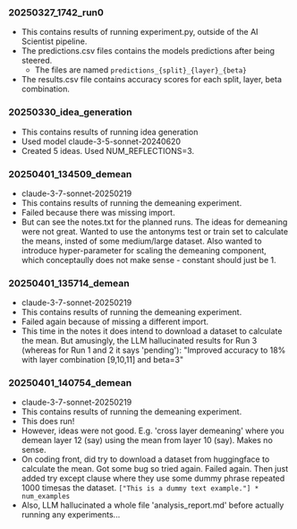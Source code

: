 ### 20250327_1742_run0

- This contains results of running experiment.py, outside of the AI Scientist pipeline.
- The predictions.csv files contains the models predictions after being steered.
  - The files are named `predictions_{split}_{layer}_{beta}`
- The results.csv file contains accuracy scores for each split, layer, beta combination.


### 20250330_idea_generation

- This contains results of running idea generation
- Used model claude-3-5-sonnet-20240620
- Created 5 ideas. Used NUM_REFLECTIONS=3.

### 20250401_134509_demean

- claude-3-7-sonnet-20250219
- This contains results of running the demeaning experiment.
- Failed because there was missing import.
- But can see the notes.txt for the planned runs. The ideas for demeaning were not great. Wanted to use the antonyms test or train set to calculate the means, insted of some medium/large dataset. Also wanted to introduce hyper-parameter for scaling the demeaning component, which conceptaully does not make sense - constant should just be 1.

### 20250401_135714_demean

- claude-3-7-sonnet-20250219
- This contains results of running the demeaning experiment.
- Failed again because of missing a different import.
- This time in the notes it does intend to download a dataset to calculate the mean. But amusingly, the LLM hallucinated results for Run 3 (whereas for Run 1 and 2 it says 'pending'): "Improved accuracy to 18% with layer combination [9,10,11] and beta=3"

### 20250401_140754_demean

- claude-3-7-sonnet-20250219
- This contains results of running the demeaning experiment.
- This does run!
- However, ideas were not good. E.g. 'cross layer demeaning' where you demean layer 12 (say) using the mean from layer 10 (say). Makes no sense.
- On coding front, did try to download a dataset from huggingface to calculate the mean. Got some bug so tried again. Failed again. Then just added try except clause where they use some dummy phrase repeated 1000 timesas the dataset. `["This is a dummy text example."] * num_examples`
- Also, LLM hallucinated a whole file 'analysis_report.md' before actually running any experiments... 
